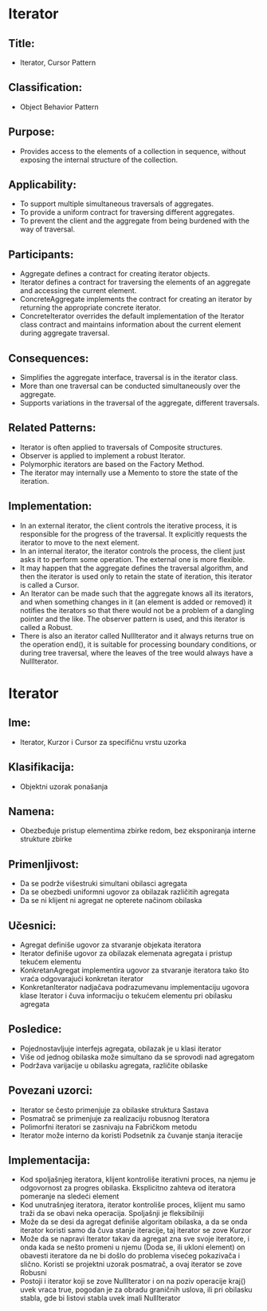 # Iterator

## Title:
- Iterator, Cursor Pattern

## Classification:
- Object Behavior Pattern

## Purpose:
- Provides access to the elements of a collection in sequence, without exposing the internal structure of the collection.

## Applicability:
- To support multiple simultaneous traversals of aggregates.
- To provide a uniform contract for traversing different aggregates.
- To prevent the client and the aggregate from being burdened with the way of traversal.

## Participants:
- Aggregate defines a contract for creating iterator objects.
- Iterator defines a contract for traversing the elements of an aggregate and accessing the current element.
- ConcreteAggregate implements the contract for creating an iterator by returning the appropriate concrete iterator.
- ConcreteIterator overrides the default implementation of the Iterator class contract and maintains information about the current element during aggregate traversal.

## Consequences:
- Simplifies the aggregate interface, traversal is in the iterator class.
- More than one traversal can be conducted simultaneously over the aggregate.
- Supports variations in the traversal of the aggregate, different traversals.

## Related Patterns:
- Iterator is often applied to traversals of Composite structures.
- Observer is applied to implement a robust Iterator.
- Polymorphic iterators are based on the Factory Method.
- The iterator may internally use a Memento to store the state of the iteration.

## Implementation:
- In an external iterator, the client controls the iterative process, it is responsible for the progress of the traversal. It explicitly requests the iterator to move to the next element.
- In an internal iterator, the iterator controls the process, the client just asks it to perform some operation. The external one is more flexible.
- It may happen that the aggregate defines the traversal algorithm, and then the iterator is used only to retain the state of iteration, this iterator is called a Cursor.
- An Iterator can be made such that the aggregate knows all its iterators, and when something changes in it (an element is added or removed) it notifies the iterators so that there would not be a problem of a dangling pointer and the like. The observer pattern is used, and this iterator is called a Robust.
- There is also an iterator called NullIterator and it always returns true on the operation end(), it is suitable for processing boundary conditions, or during tree traversal, where the leaves of the tree would always have a NullIterator.





# Iterator

## Ime:
- Iterator, Kurzor i Cursor za specifičnu vrstu uzorka

## Klasifikacija:
- Objektni uzorak ponašanja

## Namena:
- Obezbeđuje pristup elementima zbirke redom, bez eksponiranja interne strukture zbirke

## Primenljivost:
- Da se podrže višestruki simultani obilasci agregata
- Da se obezbedi uniformni ugovor za obilazak različitih agregata
- Da se ni klijent ni agregat ne opterete načinom obilaska

## Učesnici:
- Agregat definiše ugovor za stvaranje objekata iteratora
- Iterator definiše ugovor za obilazak elemenata agregata i pristup tekućem elementu
- KonkretanAgregat implementira ugovor za stvaranje iteratora tako što vraća odgovarajući konkretan iterator
- KonkretanIterator nadjačava podrazumevanu implementaciju ugovora klase Iterator i čuva informaciju o tekućem elementu pri obilasku agregata

## Posledice:
- Pojednostavljuje interfejs agregata, obilazak je u klasi iterator
- Više od jednog obilaska može simultano da se sprovodi nad agregatom
- Podržava varijacije u obilasku agregata, različite obilaske

## Povezani uzorci:
- Iterator se često primenjuje za obilaske struktura Sastava
- Posmatrač se primenjuje za realizaciju robusnog Iteratora
- Polimorfni iteratori se zasnivaju na Fabričkom metodu
- Iterator može interno da koristi Podsetnik za čuvanje stanja iteracije

## Implementacija:
- Kod spoljašnjeg iteratora, klijent kontroliše iterativni proces, na njemu je odgovornost za progres obilaska. Eksplicitno zahteva od iteratora pomeranje na sledeći element
- Kod unutrašnjeg iteratora, iterator kontroliše proces, klijent mu samo traži da se obavi neka operacija. Spoljašnji je fleksibilniji
- Može da se desi da agregat definiše algoritam obilaska, a da se onda iterator koristi samo da čuva stanje iteracije, taj iterator se zove Kurzor
- Može da se napravi Iterator takav da agregat zna sve svoje iteratore, i onda kada se nešto promeni u njemu (Doda se, ili ukloni element) on obavesti iteratore da ne bi došlo do problema visećeg pokazivača i slično. Koristi se projektni uzorak posmatrač, a ovaj iterator se zove Robusni
- Postoji i iterator koji se zove NullIterator i on na poziv operacije kraj() uvek vraca true, pogodan je za obradu graničnih uslova, ili pri obilasku stabla, gde bi listovi stabla uvek imali NullIterator
